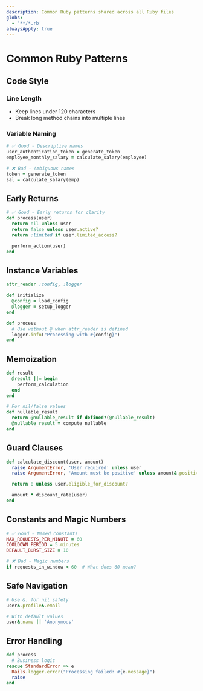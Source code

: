 ```yaml
---
description: Common Ruby patterns shared across all Ruby files
globs:
  - '**/*.rb'
alwaysApply: true
---
```


# Common Ruby Patterns

## Code Style

### Line Length

- Keep lines under 120 characters
- Break long method chains into multiple lines

### Variable Naming

```ruby
# ✅ Good - Descriptive names
user_authentication_token = generate_token
employee_monthly_salary = calculate_salary(employee)

# ❌ Bad - Ambiguous names
token = generate_token
sal = calculate_salary(emp)
```

## Early Returns

```ruby
# ✅ Good - Early returns for clarity
def process(user)
  return nil unless user
  return false unless user.active?
  return :limited if user.limited_access?

  perform_action(user)
end
```

## Instance Variables

```ruby
attr_reader :config, :logger

def initialize
  @config = load_config
  @logger = setup_logger
end

def process
  # Use without @ when attr_reader is defined
  logger.info("Processing with #{config}")
end
```

## Memoization

```ruby
def result
  @result ||= begin
    perform_calculation
  end
end

# For nil/false values
def nullable_result
  return @nullable_result if defined?(@nullable_result)
  @nullable_result = compute_nullable
end
```

## Guard Clauses

```ruby
def calculate_discount(user, amount)
  raise ArgumentError, 'User required' unless user
  raise ArgumentError, 'Amount must be positive' unless amount&.positive?

  return 0 unless user.eligible_for_discount?

  amount * discount_rate(user)
end
```

## Constants and Magic Numbers

```ruby
# ✅ Good - Named constants
MAX_REQUESTS_PER_MINUTE = 60
COOLDOWN_PERIOD = 5.minutes
DEFAULT_BURST_SIZE = 10

# ❌ Bad - Magic numbers
if requests_in_window < 60  # What does 60 mean?
```

## Safe Navigation

```ruby
# Use &. for nil safety
user&.profile&.email

# With default values
user&.name || 'Anonymous'
```

## Error Handling

```ruby
def process
  # Business logic
rescue StandardError => e
  Rails.logger.error("Processing failed: #{e.message}")
  raise
end
```
